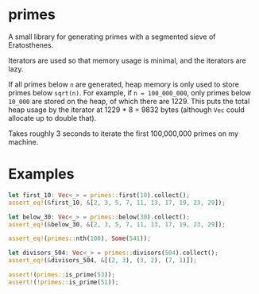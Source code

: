 # primes

A small library for generating primes with a segmented sieve of Eratosthenes.

Iterators are used so that memory usage is minimal, and the iterators are lazy.

If all primes below `n` are generated, heap memory is only used to store primes below `sqrt(n)`.
For example, if `n = 100_000_000`, only primes below `10_000` are stored on the heap, of which there are 1229.
This puts the total heap usage by the iterator at 1229 * 8 = 9832 bytes (although `Vec` could allocate up to double that).

Takes roughly 3 seconds to iterate the first 100,000,000 primes on my machine.

# Examples

```rust
let first_10: Vec<_> = primes::first(10).collect();
assert_eq!(&first_10, &[2, 3, 5, 7, 11, 13, 17, 19, 23, 29]);

let below_30: Vec<_> = primes::below(30).collect();
assert_eq!(&below_30, &[2, 3, 5, 7, 11, 13, 17, 19, 23, 29]);

assert_eq!(primes::nth(100), Some(541));

let divisors_504: Vec<_> = primes::divisors(504).collect();
assert_eq!(&divisors_504, &[(2, 3), (3, 2), (7, 1)]);

assert!(primes::is_prime(53));
assert!(!primes::is_prime(51));
```